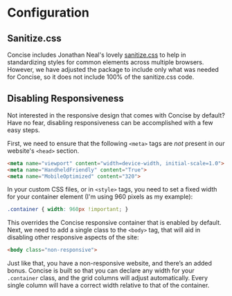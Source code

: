 # Configuration

## Sanitize.css

Concise includes Jonathan Neal's lovely <a href="http://jonathantneal.github.io/sanitize.css/" target="_blank">sanitize.css</a> to help in standardizing styles for common elements across multiple browsers. However, we have adjusted the package to include only what was needed for Concise, so it does not include 100% of the sanitize.css code.

## Disabling Responsiveness

Not interested in the responsive design that comes with Concise by default? Have no fear, disabling responsiveness can be accomplished with a few easy steps.

First, we need to ensure that the following `<meta>` tags are *not* present in our website's `<head>` section.

```html
<meta name="viewport" content="width=device-width, initial-scale=1.0">
<meta name="HandheldFriendly" content="True">
<meta name="MobileOptimized" content="320">
```

In your custom CSS files, or in `<style>` tags, you need to set a fixed width for your container element (I'm using 960 pixels as my example):

```css
.container { width: 960px !important; }
```

This overrides the Concise responsive container that is enabled by default. Next, we need to add a single class to the `<body>` tag, that will aid in disabling other responsive aspects of the site:

```html
<body class="non-responsive">
```

Just like that, you have a non-responsive website, and there’s an added bonus. Concise is built so that you can declare any width for your `.container` class, and the grid columns will adjust automatically. Every single column will have a correct width relative to that of the container.
